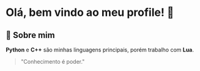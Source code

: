# Olá, bem vindo ao meu profile! 👋

## 👀 Sobre mim
**Python** e **C++** são minhas linguagens principais, porém trabalho com **Lua**.

> "Conhecimento é poder."

<!--
**drftway/drftway** is a ✨ _special_ ✨ repository because its `README.md` (this file) appears on your GitHub profile.

Here are some ideas to get you started:

- 🔭 I’m currently working on ...
- 🌱 I’m currently learning ...
- 👯 I’m looking to collaborate on ...
- 🤔 I’m looking for help with ...
- 💬 Ask me about ...
- 📫 How to reach me: ...
- 😄 Pronouns: ...
- ⚡ Fun fact: ...
-->
